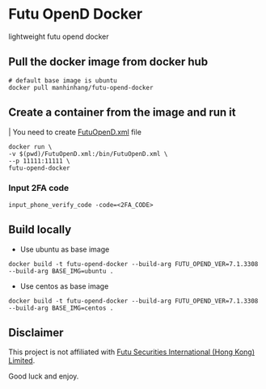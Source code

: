 # Futu OpenD Docker

lightweight futu opend docker

## Pull the docker image from docker hub

```
# default base image is ubuntu
docker pull manhinhang/futu-opend-docker
```

## Create a container from the image and run it

| You need to create [FutuOpenD.xml](https://openapi.futunn.com/futu-api-doc/opend/opend-cmd.html) file

```
docker run \
-v $(pwd)/FutuOpenD.xml:/bin/FutuOpenD.xml \
--p 11111:11111 \
futu-opend-docker
```

### Input 2FA code

```
input_phone_verify_code -code=<2FA_CODE>
```

## Build locally

- Use ubuntu as base image

```
docker build -t futu-opend-docker --build-arg FUTU_OPEND_VER=7.1.3308 --build-arg BASE_IMG=ubuntu .
```

- Use centos as base image

```
docker build -t futu-opend-docker --build-arg FUTU_OPEND_VER=7.1.3308 --build-arg BASE_IMG=centos .
```

## Disclaimer

This project is not affiliated with [Futu Securities International  (Hong Kong) Limited](https://www.futuhk.com/).

Good luck and enjoy.